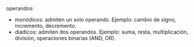 
operandos: 

- monódicos: admiten un solo operando. Ejemplo: cambio de signo, incremento, decremento.
- diádicos: admiten dos operandos. Ejemplo: suma, resta, multiplicación, división, operaciones binarias (AND, OR).

